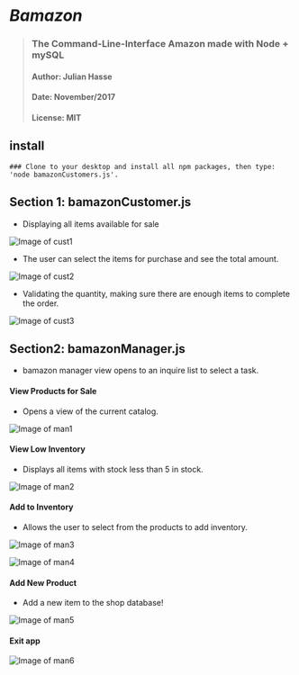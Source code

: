 # *Bamazon* 
>### The Command-Line-Interface Amazon made with Node + mySQL
>#### Author: Julian Hasse
>#### Date: November/2017
>#### License: MIT

## install
```
### Clone to your desktop and install all npm packages, then type: 'node bamazonCustomers.js'.
```

## Section 1: bamazonCustomer.js
* Displaying all items available for sale

![Image of cust1](https://github.com/julianhasse/bamazon/blob/master/screen_shots/img001.png)

* The user can select the items for purchase and see the total amount. 

![Image of cust2](https://github.com/julianhasse/bamazon/blob/master/screen_shots/img002.png)

* Validating the quantity, making sure there are enough items to complete the order. 

![Image of cust3](https://github.com/julianhasse/bamazon/blob/master/screen_shots/img003.png)


## Section2: bamazonManager.js
* bamazon manager view opens to an inquire list to select a task. 

#### View Products for Sale
* Opens a view of the current catalog. 

![Image of man1](https://github.com/julianhasse/bamazon/blob/master/screen_shots/img004.png)

#### View Low Inventory
* Displays all items with stock less than 5 in stock. 

![Image of man2](https://github.com/julianhasse/bamazon/blob/master/screen_shots/img004.png)

#### Add to Inventory
* Allows the user to select from the products to add inventory. 

![Image of man3](https://github.com/julianhasse/bamazon/blob/master/screen_shots/img005.png)

![Image of man4](https://github.com/julianhasse/bamazon/blob/master/screen_shots/img006.png)

#### Add New Product
* Add a new item to the shop database!

![Image of man5](https://github.com/julianhasse/bamazon/blob/master/screen_shots/img007.png)

#### Exit app

![Image of man6](https://github.com/julianhasse/bamazon/blob/master/screen_shots/img008.png)

